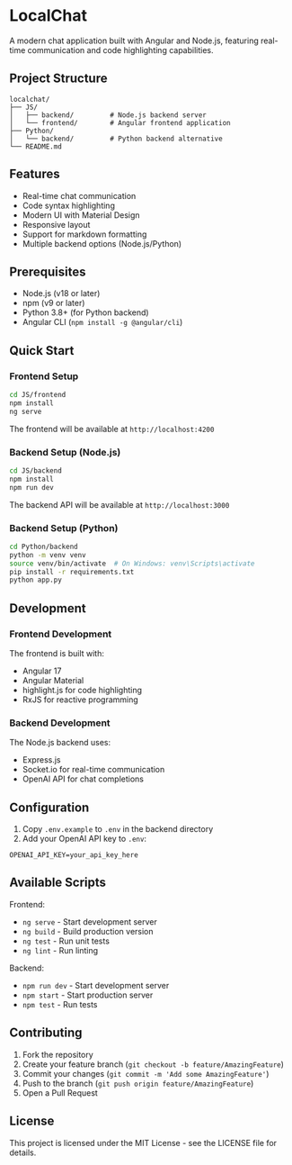 # LocalChat

A modern chat application built with Angular and Node.js, featuring real-time communication and code highlighting capabilities.

## Project Structure

```
localchat/
├── JS/
│   ├── backend/         # Node.js backend server
│   └── frontend/        # Angular frontend application
├── Python/
│   └── backend/         # Python backend alternative
└── README.md
```

## Features

- Real-time chat communication
- Code syntax highlighting
- Modern UI with Material Design
- Responsive layout
- Support for markdown formatting
- Multiple backend options (Node.js/Python)

## Prerequisites

- Node.js (v18 or later)
- npm (v9 or later)
- Python 3.8+ (for Python backend)
- Angular CLI (`npm install -g @angular/cli`)

## Quick Start

### Frontend Setup

```bash
cd JS/frontend
npm install
ng serve
```

The frontend will be available at `http://localhost:4200`

### Backend Setup (Node.js)

```bash
cd JS/backend
npm install
npm run dev
```

The backend API will be available at `http://localhost:3000`

### Backend Setup (Python)

```bash
cd Python/backend
python -m venv venv
source venv/bin/activate  # On Windows: venv\Scripts\activate
pip install -r requirements.txt
python app.py
```

## Development

### Frontend Development

The frontend is built with:
- Angular 17
- Angular Material
- highlight.js for code highlighting
- RxJS for reactive programming

### Backend Development

The Node.js backend uses:
- Express.js
- Socket.io for real-time communication
- OpenAI API for chat completions

## Configuration

1. Copy `.env.example` to `.env` in the backend directory
2. Add your OpenAI API key to `.env`:
```
OPENAI_API_KEY=your_api_key_here
```

## Available Scripts

Frontend:
- `ng serve` - Start development server
- `ng build` - Build production version
- `ng test` - Run unit tests
- `ng lint` - Run linting

Backend:
- `npm run dev` - Start development server
- `npm start` - Start production server
- `npm test` - Run tests

## Contributing

1. Fork the repository
2. Create your feature branch (`git checkout -b feature/AmazingFeature`)
3. Commit your changes (`git commit -m 'Add some AmazingFeature'`)
4. Push to the branch (`git push origin feature/AmazingFeature`)
5. Open a Pull Request

## License

This project is licensed under the MIT License - see the LICENSE file for details.
